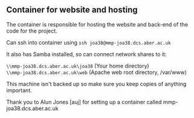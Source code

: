 ## Container for website and hosting

The container is responsible for hosting the website and back-end of the code for the project. 

Can ssh into container using `ssh joa38@mmp-joa38.dcs.aber.ac.uk`

It also has Samba installed, so can connect network shares to it:

`\\mmp-joa38.dcs.aber.ac.uk\joa38` (Your home directory) \
`\\mmp-joa38.dcs.aber.ac.uk\web`  (Apache web root directory, /var/www)

This machine isn't backed up so make sure you keep copies of anything important.

Thank you to Alun Jones [auj] for setting up a container called mmp-joa38.dcs.aber.ac.uk 
